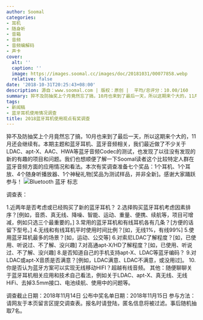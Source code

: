 ```yaml
---
author: Soomal
categories:
- 耳机
- 随身听
- 音箱
- 音频
- 音频编解码
- 声卡
cover:
  alt: ''
  caption: ''
  image: https://images.soomal.cc/images/doc/20181031/00077858.webp
  relative: false
date: '2018-10-31T20:25:43+08:00'
description: 源自：www.soomal.com | 版权：原创 |  平均/总评分：10.00/160
summary: 猝不及防抽奖上个月竟然忘了搞，10月也来到了最后一天，所以这期来个大的，11月还会继续有。本期主题和蓝牙耳机、蓝牙音频相关，我们最近做了不少相关测试，也想了解大家的看法……
tags:
- 新闻稿
- 蓝牙耳机使用情况调查
title: 2018蓝牙耳机使用观点有奖调查
---
```


猝不及防抽奖上个月竟然忘了搞，10月也来到了最后一天，所以这期来个大的，11月还会继续有。本期主题和蓝牙耳机、蓝牙音频相关，我们最近做了不少关于LDAC、apt-X、AAC、HWA等蓝牙音频Codec的测试，也发现了以往没有发现的新的有趣的项目和问题。我们也想顺便了解一下Soomal读者这个比较特定人群在蓝牙音频方面的应用情况和看法。本次有奖调查准备七个奖品：1个耳机、1个耳放、4个随身听播放器、1个神秘礼物[奖品为测试样品，并非全新]。感谢大家踊跃参与！
![Bluetooth 蓝牙 标志](https://images.soomal.cc/images/doc/20090426/00001630.webp)




调查表：


1.近两年是否考虑或已经购买了新的蓝牙耳机？
2.选择购买蓝牙耳机考虑因素排序？[例如，音质、真无线、降噪、智能、运动、重量、便携、续航等，项目可增减，例如只选三个最重要的。]
3.常用的蓝牙耳机和有线耳机各有几条？[方便的话留下型号。]
4.无线和有线耳机平时使用时间比例？[如，无线1%，有线99%]
5.使用蓝牙耳机最多的场景？[如，运动、公交等]
6.对索尼LDAC了解程度？[如，已使用、听说过、不了解、没兴趣]
7.对高通apt-X/HD了解程度？[如，已使用、听说过、不了解、没兴趣]
8.是否知道自己的手机支持apt-X、LDAC等蓝牙编码？
9.对LDAC或apt-X音质是否满意？[例如，LDAC满意、LDAC不满意，或没用过]。
10.你是否认为蓝牙方案可以实现无线移动HIFI？超越有线音频。
其他：随便聊聊关于蓝牙耳机相关应用和技术自己看法，例如关于LDAC、apt-X、真无线、无线HiFi、去掉3.5mm接口、电池续航、使用中的问题等。




调查截止日期：2018年11月14日
公布中奖名单日期：2018年11月15日
参与方法：请网友于本页留言区提交调查表。报名时请登陆，匿名信息将被过滤。事后随机抽取7名。